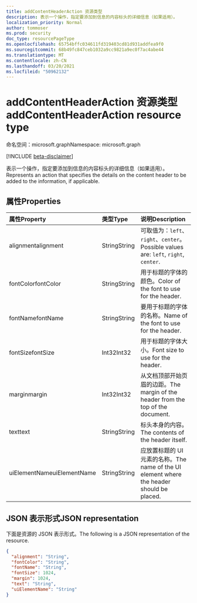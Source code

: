 ```yaml
---
title: addContentHeaderAction 资源类型
description: 表示一个操作，指定要添加到信息的内容标头的详细信息（如果适用）。
localization_priority: Normal
author: tommoser
ms.prod: security
doc_type: resourcePageType
ms.openlocfilehash: 65754bffc034611fd319403cd81d931addfea9f0
ms.sourcegitcommit: 68b49fc847ceb1032a9cc9821a9ec0f7ac4abe44
ms.translationtype: MT
ms.contentlocale: zh-CN
ms.lasthandoff: 03/20/2021
ms.locfileid: "50962132"
---
```

# <a name="addcontentheaderaction-resource-type"></a><span data-ttu-id="66ecd-103">addContentHeaderAction 资源类型</span><span class="sxs-lookup"><span data-stu-id="66ecd-103">addContentHeaderAction resource type</span></span>

<span data-ttu-id="66ecd-104">命名空间：microsoft.graph</span><span class="sxs-lookup"><span data-stu-id="66ecd-104">Namespace: microsoft.graph</span></span>

[!INCLUDE [beta-disclaimer](../../includes/beta-disclaimer.md)]

<span data-ttu-id="66ecd-105">表示一个操作，指定要添加到信息的内容标头的详细信息（如果适用）。</span><span class="sxs-lookup"><span data-stu-id="66ecd-105">Represents an action that specifies the details on the content header to be added to the information, if applicable.</span></span>

## <a name="properties"></a><span data-ttu-id="66ecd-106">属性</span><span class="sxs-lookup"><span data-stu-id="66ecd-106">Properties</span></span>

| <span data-ttu-id="66ecd-107">属性</span><span class="sxs-lookup"><span data-stu-id="66ecd-107">Property</span></span>      | <span data-ttu-id="66ecd-108">类型</span><span class="sxs-lookup"><span data-stu-id="66ecd-108">Type</span></span>   | <span data-ttu-id="66ecd-109">说明</span><span class="sxs-lookup"><span data-stu-id="66ecd-109">Description</span></span>                                                   |
| :------------ | :----- | :------------------------------------------------------------ |
| <span data-ttu-id="66ecd-110">alignment</span><span class="sxs-lookup"><span data-stu-id="66ecd-110">alignment</span></span>     | <span data-ttu-id="66ecd-111">String</span><span class="sxs-lookup"><span data-stu-id="66ecd-111">String</span></span> | <span data-ttu-id="66ecd-112">可取值为：`left`、`right`、`center`。</span><span class="sxs-lookup"><span data-stu-id="66ecd-112">Possible values are: `left`, `right`, `center`.</span></span>               |
| <span data-ttu-id="66ecd-113">fontColor</span><span class="sxs-lookup"><span data-stu-id="66ecd-113">fontColor</span></span>     | <span data-ttu-id="66ecd-114">String</span><span class="sxs-lookup"><span data-stu-id="66ecd-114">String</span></span> | <span data-ttu-id="66ecd-115">用于标题的字体的颜色。</span><span class="sxs-lookup"><span data-stu-id="66ecd-115">Color of the font to use for the header.</span></span>                      |
| <span data-ttu-id="66ecd-116">fontName</span><span class="sxs-lookup"><span data-stu-id="66ecd-116">fontName</span></span>      | <span data-ttu-id="66ecd-117">String</span><span class="sxs-lookup"><span data-stu-id="66ecd-117">String</span></span> | <span data-ttu-id="66ecd-118">要用于标题的字体的名称。</span><span class="sxs-lookup"><span data-stu-id="66ecd-118">Name of the font to use for the header.</span></span>                       |
| <span data-ttu-id="66ecd-119">fontSize</span><span class="sxs-lookup"><span data-stu-id="66ecd-119">fontSize</span></span>      | <span data-ttu-id="66ecd-120">Int32</span><span class="sxs-lookup"><span data-stu-id="66ecd-120">Int32</span></span>  | <span data-ttu-id="66ecd-121">用于标题的字体大小。</span><span class="sxs-lookup"><span data-stu-id="66ecd-121">Font size to use for the header.</span></span>                              |
| <span data-ttu-id="66ecd-122">margin</span><span class="sxs-lookup"><span data-stu-id="66ecd-122">margin</span></span>        | <span data-ttu-id="66ecd-123">Int32</span><span class="sxs-lookup"><span data-stu-id="66ecd-123">Int32</span></span>  | <span data-ttu-id="66ecd-124">从文档顶部开始页眉的边距。</span><span class="sxs-lookup"><span data-stu-id="66ecd-124">The margin of the header from the top of the document.</span></span>        |
| <span data-ttu-id="66ecd-125">text</span><span class="sxs-lookup"><span data-stu-id="66ecd-125">text</span></span>          | <span data-ttu-id="66ecd-126">String</span><span class="sxs-lookup"><span data-stu-id="66ecd-126">String</span></span> | <span data-ttu-id="66ecd-127">标头本身的内容。</span><span class="sxs-lookup"><span data-stu-id="66ecd-127">The contents of the header itself.</span></span>                            |
| <span data-ttu-id="66ecd-128">uiElementName</span><span class="sxs-lookup"><span data-stu-id="66ecd-128">uiElementName</span></span> | <span data-ttu-id="66ecd-129">String</span><span class="sxs-lookup"><span data-stu-id="66ecd-129">String</span></span> | <span data-ttu-id="66ecd-130">应放置标题的 UI 元素的名称。</span><span class="sxs-lookup"><span data-stu-id="66ecd-130">The name of the UI element where the header should be placed.</span></span> |

## <a name="json-representation"></a><span data-ttu-id="66ecd-131">JSON 表示形式</span><span class="sxs-lookup"><span data-stu-id="66ecd-131">JSON representation</span></span>

<span data-ttu-id="66ecd-132">下面是资源的 JSON 表示形式。</span><span class="sxs-lookup"><span data-stu-id="66ecd-132">The following is a JSON representation of the resource.</span></span>

<!-- {
  "blockType": "resource",
  "optionalProperties": [

  ],
  "@odata.type": "microsoft.graph.addContentHeaderAction",
  "baseType": "microsoft.graph.informationProtectionAction"
}-->

```json
{
  "alignment": "String",
  "fontColor": "String",
  "fontName": "String",
  "fontSize": 1024,
  "margin": 1024,
  "text": "String",
  "uiElementName": "String"
}
```

<!-- uuid: 16cd6b66-4b1a-43a1-adaf-3a886856ed98
2019-02-04 14:57:30 UTC -->
<!-- {
  "type": "#page.annotation",
  "description": "addContentHeaderAction resource",
  "keywords": "",
  "section": "documentation",
  "tocPath": ""
}-->

